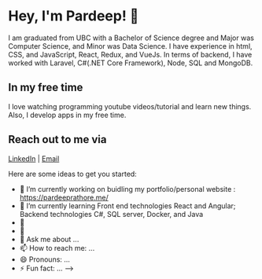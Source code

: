 # Hey, I'm Pardeep! 👋

I am graduated from UBC with a Bachelor of Science degree and Major was Computer Science, and Minor was Data Science. I have experience in html, CSS, and JavaScript, React, Redux, and VueJs. In terms of backend, I have worked with Laravel, C#(.NET Core Framework), Node, SQL and MongoDB. 

## In my free time

I love watching programming youtube videos/tutorial and learn new things. Also, I develop apps in my free time.

## Reach out to me via

[LinkedIn](https://www.linkedin.com/in/deep90/) | [Email](rathore90@hotmail.com)

Here are some ideas to get you started:

- 🔭 I’m currently working on buidling my portfolio/personal website : https://pardeeprathore.me/
- 🌱 I’m currently learning Front end technologies React and Angular; Backend technologies C#, SQL server, Docker, and Java
- 👯 
- 🤔 
- 💬 Ask me about ...
- 📫 How to reach me: ...
- 😄 Pronouns: ...
- ⚡ Fun fact: ...
-->
